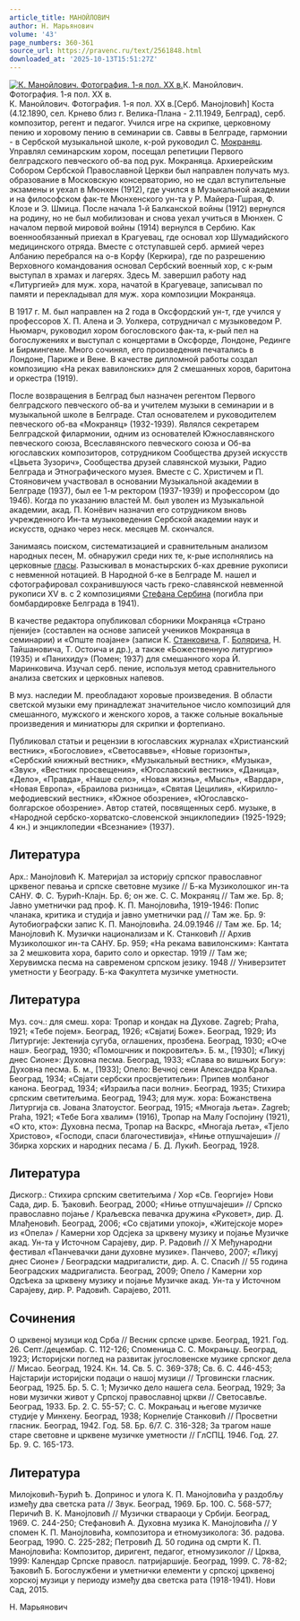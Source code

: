 ```yaml
---
article_title: МАНОЙЛОВИЧ
author: Н. Марьянович
volume: '43'
page_numbers: 360-361
source_url: https://pravenc.ru/text/2561848.html
downloaded_at: '2025-10-13T15:51:27Z'
---
```


[![К. Манойлович. Фотография. 1-я пол. ХХ в.](https://pravenc.ru/data/2020/06/21/1236348485/i200.jpg "Кликните для увеличения картинки")](https://pravenc.ru/data/2020/06/21/1236348485/i400.jpg)К. Манойлович. Фотография. 1-я пол. ХХ в.  
К. Манойлович. Фотография. 1-я пол. ХХ в.[Серб. Маноjловић] Коста (4.12.1890, сел. Крнево близ г. Велика-Плана - 2.11.1949, Белград), серб. композитор, регент и педагог. Учился игре на скрипке, церковному пению и хоровому пению в семинарии св. Саввы в Белграде, гармонии - в Сербской музыкальной школе, к-рой руководил С. [Мокраняц](https://pravenc.ru/text/Мокраняц.html). Управлял семинарским хором, посещал репетиции Первого белградского певческого об-ва под рук. Мокраняца. Архиерейским Собором Сербской Православной Церкви был направлен получать муз. образование в Московскую консерваторию, но не сдал вступительные экзамены и уехал в Мюнхен (1912), где учился в Музыкальной академии и на философском фак-те Мюнхенского ун-та у Р. Майера-Гшрая, Ф. Клозе и Э. Шмица. После начала 1-й Балканской войны (1912) вернулся на родину, но не был мобилизован и снова уехал учиться в Мюнхен. С началом первой мировой войны (1914) вернулся в Сербию. Как военнообязанный приехал в Крагуевац, где основал хор Шумадийского медицинского отряда. Вместе с отступавшей серб. армией через Албанию перебрался на о-в Корфу (Керкира), где по разрешению Верховного командования основал Сербский военный хор, с к-рым выступал в храмах и лагерях. Здесь М. завершил работу над «Литургией» для муж. хора, начатой в Крагуеваце, записывал по памяти и перекладывал для муж. хора композиции Мокраняца.

В 1917 г. М. был направлен на 2 года в Оксфордский ун-т, где учился у профессоров Х. П. Алена и Э. Уолкера, сотрудничал с музыковедом Р. Ньюмарч, руководил хором богословского фак-та, к-рый пел на богослужениях и выступал с концертами в Оксфорде, Лондоне, Рединге и Бирмингеме. Много сочинял, его произведения печатались в Лондоне, Париже и Вене. В качестве дипломной работы создал композицию «На реках вавилонских» для 2 смешанных хоров, баритона и оркестра (1919).

После возвращения в Белград был назначен регентом Первого белградского певческого об-ва и учителем музыки в семинарии и в музыкальной школе в Белграде. Стал основателем и руководителем певческого об-ва «Мокраняц» (1932-1939). Являлся секретарем Белградской филармонии, одним из основателей Южнославянского певческого союза, Всеславянского певческого союза и Об-ва югославских композиторов, сотрудником Сообщества друзей искусств «Цвьета Зузорич», Сообщества друзей славянской музыки, Радио Белграда и Этнографического музея. Вместе с С. Христичем и П. Стояновичем участвовал в основании Музыкальной академии в Белграде (1937), был ее 1-м ректором (1937-1939) и профессором (до 1946). Когда по указанию властей М. был уволен из Музыкальной академии, акад. П. Конёвич назначил его сотрудником вновь учрежденного Ин-та музыковедения Сербской академии наук и искусств, однако через неск. месяцев М. скончался.

Занимаясь поиском, систематизацией и сравнительным анализом народных песен, М. обнаружил среди них те, к-рые исполнялись на церковные [гласы](https://pravenc.ru/text/гласы.html). Разыскивал в монастырских б-ках древние рукописи с невменной нотацией. В Народной б-ке в Белграде М. нашел и сфотографировал сохранившуюся часть греко-славянской невменной рукописи XV в. с 2 композициями [Стефана Сербина](<https://pravenc.ru/text/Стефана Сербина.html>) (погибла при бомбардировке Белграда в 1941).

В качестве редактора опубликовал сборники Мокраняца «Страно пjениjе» (составлен на основе записей учеников Мокраняца в семинарии) и «Опште поаjане» (записи К. [Станковича](https://pravenc.ru/text/Станковича.html), Г. [Болярича](https://pravenc.ru/text/Болярича.html), Н. Тайшановича, Т. Остоича и др.), а также «Божественную литургию» (1935) и «Панихиду» (Помен; 1937) для смешанного хора Й. Маринковича. Изучал серб. пение, используя метод сравнительного анализа светских и церковных напевов.

В муз. наследии М. преобладают хоровые произведения. В области светской музыки ему принадлежат значительное число композиций для смешанного, мужского и женского хоров, а также сольные вокальные произведения и миниатюры для скрипки и фортепиано.

Публиковал статьи и рецензии в югославских журналах «Христианский вестник», «Богословие», «Светосаввье», «Новые горизонты», «Сербский книжный вестник», «Музыкальный вестник», «Музыка», «Звук», «Вестник просвещения», «Югославский вестник», «Даница», «Дело», «Правда», «Наше село», «Новая жизнь», «Мысль», «Вардар», «Новая Европа», «Браилова ризница», «Святая Цецилия», «Кирилло-мефодиевский вестник», «Южное обозрение», «Югославско-болгарское обозрение». Автор статей, посвященных серб. музыке, в «Народной сербско-хорватско-словенской энциклопедии» (1925-1929; 4 кн.) и энциклопедии «Всезнание» (1937).

## Литература

Арх.: Маноjловић К. Материjал за историjу српског православног црквеног певања и српске световне музике // Б-ка Музиколошког ин-та САНУ. Ф. С. Ђурић-Клаjн. Бр. 6; он же. С. С. Мокраняц // Там же. Бр. 8; Jавно уметнички рад проф. К. П. Маноjловића, 1919-1946: Попис чланака, критика и студиjа и jавно уметнички рад // Там же. Бр. 9: Аутобиографски запис К. П. Маноjловића. 24.09.1946 // Там же. Бр. 14; Маноjловић К. Музички национализам и К. Станковић // Архив Музиколошког ин-та САНУ. Бр. 959; «На рекама вавилонским»: Кантата за 2 мешковита хора, барито соло и оркестар. 1919 // Там же; Херувимска песма на савременом српском jезику. 1948 // Универзитет уметности у Београду. Б-ка Факултета музичке уметности.

## Литература

Муз. соч.: для смеш. хора: Тропар и кондак на Духове. Zagreb; Praha, 1921; «Тебе поjем». Београд, 1926; «Свjатиj Боже». Београд, 1929; Из Литургиjе: Jектениjа сугуба, оглашених, прозбена. Београд, 1930; «Оче наш». Београд, 1930; «Помошчник и покровитељ». Б. м., [1930]; «Ликуj днес Сионе»: Духовна песма. Београд, 1933; «Слава во вишњих Богу»: Духовна песма. Б. м., [1933]; Опело: Вечноj сени Александра Краља. Београд, 1934; «Свjати сербски просвjетитељи»: Припев молбаног канона. Београд, 1934; «Израиља паси волни». Београд, 1935; Стихира српским светитељима. Београд, 1943; для муж. хора: Божанствена Литургиjа св. Jована Златоустог. Београд, 1915; «Многаjа љета». Zagreb; Praha, 1921; «Тебе Бога хвалим» (1916), Тропар на Малу Госпоjину (1921), «О кто, кто»: Духовна песма, Тропар на Васкрс, «Многаjа љета», «Тjело Христово», «Господи, спаси благочестивиjа», «Ниње отпушчаjеши» // Збирка хорских и народних песама / Б. Д. Лукић. Београд, 1928.

## Литература

Дискогр.: Стихира српским светитељима / Хор «Св. Георгиjе» Нови Сада, дир. Б. Ђаковић. Београд, 2000; «Ниње отпушчаjеши» // Српско православно поjање / Краљевска певачкa дружинa «Руковет», дир. Д. Млађеновић. Београд, 2006; «Со свjатими упокоj», «Житеjскоjе море» из «Опела» / Камерни хор Одсjека за црквену музику и поjање Музичке акад. Ун-та у Источном Сараjеву, дир. Р. Радовић // X Међународни фестивал «Панчевачки дани духовне музике». Панчево, 2007; «Ликуj днес Сионе» / Београдски мадригалисти, дир. А. С. Спасић // 55 година Београдских мадригалиста. Београд, 2009; Опело / Камерни хор Одсѣека за црквену музику и поjање Музичке акад. Ун-та у Источном Сараjеву, дир. Р. Радовић. Сараjево, 2011.

## Сочинения

О црквеноj музици код Срба // Весник српске цркве. Београд, 1921. Год. 26. Септ./децембар. С. 112-126; Споменица С. С. Мокрањцу. Београд, 1923; Историjски поглед на развитак jугословенске музике српског дела // Мисао. Београд, 1924. Кн. 14. Св. 5. С. 369-378; Св. 6. С. 446-453; Наjстариjи историjски подаци о нашоj музици // Трговински гласник. Београд, 1925. Бр. 5. С. 1; Музичко дело нашега села. Београд, 1929; За нови музички живот у Српскоj православноj цркви // Светосавље. Београд, 1933. Бр. 2. С. 55-57; С. С. Мокрањац и његове музичке студиjе у Минхену. Београд, 1938; Корнелиjе Станковић // Просветни гласник. Београд, 1942. Год. 58. Бр. 6/7. С. 316-328; За трагом наше старе световне и црквене музичке уметности // ГлСПЦ. 1946. Год. 27. Бр. 9. С. 165-173.

## Литература

Милоjковић-Ђурић Ѣ. Допринос и улога К. П. Маноjловића у раздобљу између два светска рата // Звук. Београд, 1969. Бр. 100. С. 568-577; Перичић В. К. Маноjловић // Музички ствараоци у Србиjи. Београд, 1969. С. 244-250; Стефановић А. Духовна музика К. Маноjловића // У спомен К. П. Маноjловића, композитора и етномузиколога: Зб. радова. Београд, 1990. С. 225-282; Петровић Д. 50 година од смрти К. П. Маноjловића: Композитор, диригент, педагог, етномузиколог // Црква, 1999: Календар Српске правосл. патриjаршиjе. Београд, 1999. С. 78-82; Ђаковић Б. Богослужбени и уметнички елементи у српскоj црквеноj хорскоj музици у периоду између два светска рата (1918-1941). Нови Сад, 2015.

Н. Марьянович
